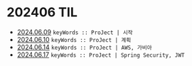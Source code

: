 # 202406 TIL
- [2024.06.09](https://github.com/projectmiluju/TIL/tree/main/202406/20240609)
  `keyWords :: ProJect | 시작`
- [2024.06.10](https://github.com/projectmiluju/TIL/tree/main/202406/20240610)
    `keyWords :: ProJect | 계획`
- [2024.06.14](https://github.com/projectmiluju/TIL/tree/main/202406/20240614)
  `keyWords :: ProJect | AWS, 가비아`
- [2024.06.17](https://github.com/projectmiluju/TIL/tree/main/202406/20240617)
    `keyWords :: ProJect | Spring Security, JWT`
